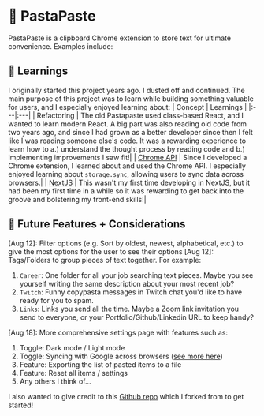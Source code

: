 # 🍝 PastaPaste

PastaPaste is a clipboard Chrome extension to store text for ultimate convenience. Examples include:

## :book: Learnings

I originally started this project years ago. I dusted off and continued. The main purpose of this project was to learn while building something valuable for users, and I especially enjoyed learning about:
| Concept | Learnings |
|:---|:---|
| Refactoring | The old Pastapaste used class-based React, and I wanted to learn modern React. A big part was also reading old code from two years ago, and since I had grown as a better developer since then I felt like I was reading someone else's code. It was a rewarding experience to learn how to a.) understand the thought process by reading code and b.) implementing improvements I saw fit!|
| [Chrome API](https://developer.chrome.com/docs/extensions/reference/api) | Since I developed a Chrome extension, I learned about and used the Chrome API. I especially enjoyed learning about `storage.sync`, allowing users to sync data across browsers.|
| [NextJS](https://nextjs.org/) | This wasn't my first time developing in NextJS, but it had been my first time in a while so it was rewarding to get back into the groove and bolstering my front-end skills!|

## :city_sunrise: Future Features + Considerations
[Aug 12]: Filter options (e.g. Sort by oldest, newest, alphabetical, etc.) to give the most options for the user to see their options
[Aug 12]: Tags/Folders to group pieces of text together. For example:
1. `Career`: One folder for all your job searching text pieces. Maybe you see yourself writing the same description about your most recent job?
2. `Twitch`: Funny copypasta messages in Twitch chat you'd like to have ready for you to spam.
3. `Links`: Links you send all the time. Maybe a Zoom link invitation you send to everyone, or your Portfolio/Github/Linkedin URL to keep handy?

[Aug 18]: More comprehensive settings page with features such as:
1. Toggle: Dark mode / Light mode
2. Toggle: Syncing with Google across browsers ([see more here](https://support.google.com/chrome/answer/185277?hl=en&co=GENIE.Platform%3DAndroid))
3. Feature: Exporting the list of pasted items to a file
4. Feature: Reset all items / settings
5. Any others I think of...

I also wanted to give credit to this [Github repo](https://github.com/pondorasti/nextjs-chrome-extension) which I forked from to get started!
